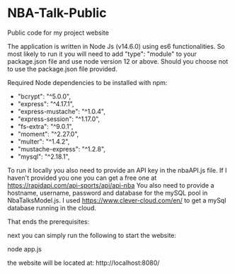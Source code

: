# NBA-Talk-Public
Public code for my project website

The application is written in Node Js (v14.6.0) using es6 functionalities. So most likely to run it you will need to add  "type": "module" to your package.json file and use node version 12 or above. Should you choose not to use the package.json file provided.

Required Node dependencies to be installed with npm:
- "bcrypt": "^5.0.0",
- "express": "^4.17.1",
- "express-mustache": "^1.0.4",
- "express-session": "^1.17.0",
- "fs-extra": "^9.0.1",
- "moment": "^2.27.0",
- "multer": "^1.4.2",
- "mustache-express": "^1.2.8",
- "mysql": "^2.18.1",


To run it locally you also need to provide an API key in the nbaAPI.js file. If I haven't provided you one you can get a free one at https://rapidapi.com/api-sports/api/api-nba
You also need to provide a hostname, username, password and database for the mySQL pool in NbaTalksModel.js. I used https://www.clever-cloud.com/en/ to get a mySql database running in the cloud.

That ends the prerequisites:

next you can simply run the following to start the website:

node app.js

the website will be located at: http://localhost:8080/
